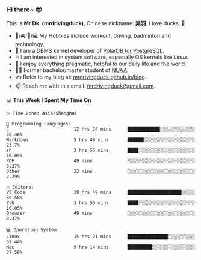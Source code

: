 ### Hi there~ 😎

This is **Mr Dk. (mrdrivingduck)**, Chinese nickname: **棠羽**. I love ducks. 🦆

- 💪/🚘/🏸/💻 My Hobbies include workout, driving, badminton and technology.
- 🍊 I am a DBMS kernel developer of [PolarDB for PostgreSQL](https://github.com/ApsaraDB/PolarDB-for-PostgreSQL).
- 🔥 I am interested in system software, especially OS kernels like *Linux*.
- 🔧 I enjoy everything pragmatic, helpful to our daily life and the world.
- 👨‍🎓 Former bachelor/master student of [NUAA](https://en.wikipedia.org/wiki/Nanjing_University_of_Aeronautics_and_Astronautics).
- ✍ Refer to my blog at: [mrdrivingduck.github.io/blog](https://www.mrdrivingduck.cn/blog/#/).
- 📫 Reach me with this email: [mrdrivingduck@gmail.com](mailto:mrdrivingduck@gmail.com).

<!--START_SECTION:waka-->
📊 **This Week I Spent My Time On** 

```text
⌚︎ Time Zone: Asia/Shanghai

💬 Programming Languages: 
C                        12 hrs 24 mins      ████████████░░░░░░░░░░░░░   50.46% 
Markdown                 5 hrs 49 mins       ██████░░░░░░░░░░░░░░░░░░░   23.7% 
sh                       3 hrs 56 mins       ████░░░░░░░░░░░░░░░░░░░░░   16.05% 
PDF                      49 mins             ░░░░░░░░░░░░░░░░░░░░░░░░░   3.37% 
Other                    33 mins             ░░░░░░░░░░░░░░░░░░░░░░░░░   2.29%

🔥 Editors: 
VS Code                  19 hrs 49 mins      ████████████████████░░░░░   80.58% 
Zsh                      3 hrs 56 mins       ████░░░░░░░░░░░░░░░░░░░░░   16.05% 
Browser                  49 mins             ░░░░░░░░░░░░░░░░░░░░░░░░░   3.37%

💻 Operating System: 
Linux                    15 hrs 21 mins      ███████████████░░░░░░░░░░   62.44% 
Mac                      9 hrs 14 mins       █████████░░░░░░░░░░░░░░░░   37.56%

```


<!--END_SECTION:waka-->

<!-- ![Mr Dk.'s GitHub Stats](https://github-readme-stats.vercel.app/api?username=mrdrivingduck&count_private&show_icons=true&theme=buefy) -->

<!-- ![Most Used Languages](https://github-readme-stats.vercel.app/api/top-langs/?username=mrdrivingduck&exclude_repo=mips32-CPU,snort-tcp-socket&theme=buefy&layout=compact&langs_count=10) -->


<!--
**mrdrivingduck/mrdrivingduck** is a ✨ _special_ ✨ repository because its `README.md` (this file) appears on your GitHub profile.

Here are some ideas to get you started:

- 🔭 I’m currently working on ...
- 🌱 I’m currently learning ...
- 👯 I’m looking to collaborate on ...
- 🤔 I’m looking for help with ...
- 💬 Ask me about ...
- 📫 How to reach me: ...
- 😄 Pronouns: ...
- ⚡ Fun fact: ...
-->
